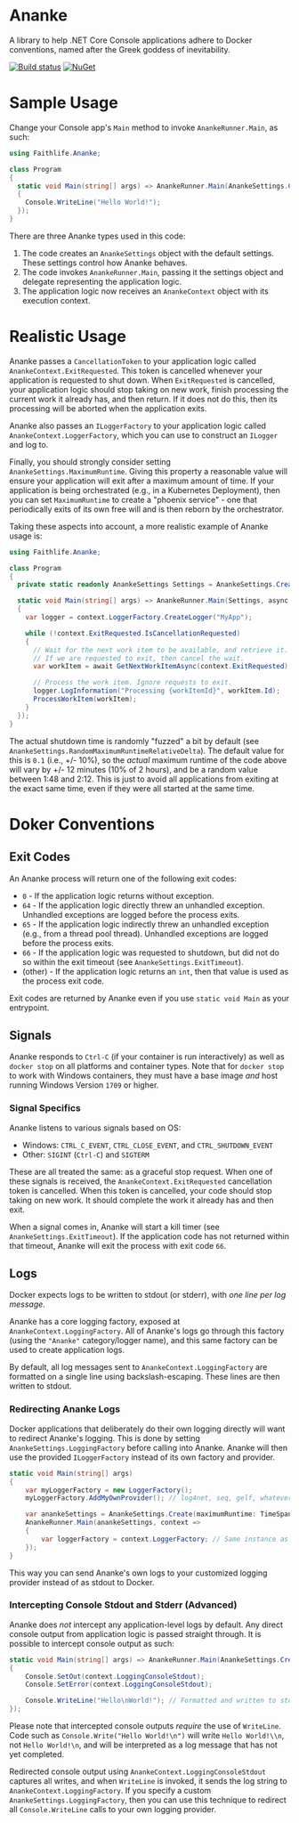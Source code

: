 # Ananke
A library to help .NET Core Console applications adhere to Docker conventions, named after the Greek goddess of inevitability.

[![Build status](https://ci.appveyor.com/api/projects/status/36q5usicy788pyes/branch/master?svg=true)](https://ci.appveyor.com/project/Faithlife/ananke/branch/master) 
[![NuGet](https://img.shields.io/nuget/v/Faithlife.Ananke.svg)](https://www.nuget.org/packages/Faithlife.Ananke)

# Sample Usage

Change your Console app's `Main` method to invoke `AnankeRunner.Main`, as such:

```C#
using Faithlife.Ananke;

class Program
{
  static void Main(string[] args) => AnankeRunner.Main(AnankeSettings.Create(), context =>
  {
    Console.WriteLine("Hello World!");
  });
}
```

There are three Ananke types used in this code:

1. The code creates an `AnankeSettings` object with the default settings. These settings control how Ananke behaves.
1. The code invokes `AnankeRunner.Main`, passing it the settings object and delegate representing the application logic.
1. The application logic now receives an `AnankeContext` object with its execution context.

# Realistic Usage

Ananke passes a `CancellationToken` to your application logic called `AnankeContext.ExitRequested`. This token is cancelled whenever your application is requested to shut down. When `ExitRequested` is cancelled, your application logic should stop taking on new work, finish processing the current work it already has, and then return. If it does not do this, then its processing will be aborted when the application exits.

Ananke also passes an `ILoggerFactory` to your application logic called `AnankeContext.LoggerFactory`, which you can use to construct an `ILogger` and log to.

Finally, you should strongly consider setting `AnankeSettings.MaximumRuntime`. Giving this property a reasonable value will ensure your application will exit after a maximum amount of time. If your application is being orchestrated (e.g., in a Kubernetes Deployment), then you can set `MaximumRuntime` to create a "phoenix service" - one that periodically exits of its own free will and is then reborn by the orchestrator.

Taking these aspects into account, a more realistic example of Ananke usage is:

```C#
using Faithlife.Ananke;

class Program
{
  private static readonly AnankeSettings Settings = AnankeSettings.Create(maximumRuntime: TimeSpan.FromHours(2));

  static void Main(string[] args) => AnankeRunner.Main(Settings, async context =>
  {
    var logger = context.LoggerFactory.CreateLogger("MyApp");

    while (!context.ExitRequested.IsCancellationRequested)
    {
      // Wait for the next work item to be available, and retrieve it.
      // If we are requested to exit, then cancel the wait.
      var workItem = await GetNextWorkItemAsync(context.ExitRequested);

      // Process the work item. Ignore requests to exit.
      logger.LogInformation("Processing {workItemId}", workItem.Id);
      ProcessWorkItem(workItem);
    }
  });
}
```

The actual shutdown time is randomly "fuzzed" a bit by default (see `AnankeSettings.RandomMaximumRuntimeRelativeDelta`). The default value for this is `0.1` (i.e., +/- 10%), so the *actual* maximum runtime of the code above will vary by +/- 12 minutes (10% of 2 hours), and be a random value between 1:48 and 2:12. This is just to avoid all applications from exiting at the exact same time, even if they were all started at the same time.

# Doker Conventions

## Exit Codes

An Ananke process will return one of the following exit codes:

* `0` - If the application logic returns without exception.
* `64` - If the application logic directly threw an unhandled exception. Unhandled exceptions are logged before the process exits.
* `65` - If the application logic indirectly threw an unhandled exception (e.g., from a thread pool thread). Unhandled exceptions are logged before the process exits.
* `66` - If the application logic was requested to shutdown, but did not do so within the exit timeout (see `AnankeSettings.ExitTimeout`).
* (other) - If the application logic returns an `int`, then that value is used as the process exit code.

Exit codes are returned by Ananke even if you use `static void Main` as your entrypoint.

## Signals

Ananke responds to `Ctrl-C` (if your container is run interactively) as well as `docker stop` on all platforms and container types. Note that for `docker stop` to work with Windows containers, they must have a base image *and* host running Windows Version `1709` or higher.

### Signal Specifics

Ananke listens to various signals based on OS:
* Windows: `CTRL_C_EVENT`, `CTRL_CLOSE_EVENT`, and `CTRL_SHUTDOWN_EVENT`
* Other: `SIGINT` (`Ctrl-C`) and `SIGTERM`

These are all treated the same: as a graceful stop request. When one of these signals is received, the `AnankeContext.ExitRequested` cancellation token is cancelled. When this token is cancelled, your code should stop taking on new work. It should complete the work it already has and then exit.

When a signal comes in, Ananke will start a kill timer (see `AnankeSettings.ExitTimeout`). If the application code has not returned within that timeout, Ananke will exit the process with exit code `66`.

## Logs

Docker expects logs to be written to stdout (or stderr), with *one line per log message*.

Ananke has a core logging factory, exposed at `AnankeContext.LoggingFactory`. All of Ananke's logs go through this factory (using the `"Ananke"` category/logger name), and this same factory can be used to create application logs.

By default, all log messages sent to `AnankeContext.LoggingFactory` are formatted on a single line using backslash-escaping. These lines are then written to stdout.

### Redirecting Ananke Logs

Docker applications that deliberately do their own logging directly will want to redirect Ananke's logging. This is done by setting `AnankeSettings.LoggingFactory` before calling into Ananke. Ananke will then use the provided `ILoggerFactory` instead of its own factory and provider.

```C#
static void Main(string[] args)
{
	var myLoggerFactory = new LoggerFactory();
	myLoggerFactory.AddMyOwnProvider(); // log4net, seq, gelf, whatever...

	var anankeSettings = AnankeSettings.Create(maximumRuntime: TimeSpan.FromHours(2), loggerFactory: myLoggerFactory);
 	AnankeRunner.Main(anankeSettings, context =>
	{
		var loggerFactory = context.LoggerFactory; // Same instance as `myLoggerFactory` that we passed into the settings.
	});
}
```

This way you can send Ananke's own logs to your customized logging provider instead of as stdout to Docker.

### Intercepting Console Stdout and Stderr (Advanced)

Ananke does *not* intercept any application-level logs by default. Any direct console output from application logic is passed straight through. It is possible to intercept console output as such:

```C#
static void Main(string[] args) => AnankeRunner.Main(AnankeSettings.Create(), context =>
{
	Console.SetOut(context.LoggingConsoleStdout);
	Console.SetError(context.LoggingConsoleStdout);

	Console.WriteLine("Hello\nWorld!"); // Formatted and written to stdout as one line, not two
});
```

Please note that intercepted console outputs *require* the use of `WriteLine`. Code such as `Console.Write("Hello World!\n")` will write `Hello World!\\n`, not `Hello World!\n`, and will be interpreted as a log message that has not yet completed.

Redirected console output using `AnankeContext.LoggingConsoleStdout` captures all writes, and when `WriteLine` is invoked, it sends the log string to `AnankeContext.LoggingFactory`. If you specify a custom `AnankeSettings.LoggingFactory`, then you can use this technique to redirect all `Console.WriteLine` calls to your own logging provider.
